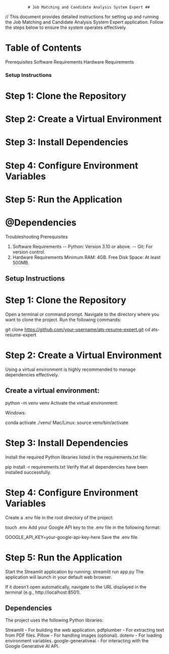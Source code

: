               # Job Matching and Candidate Analysis System Expert ##
// This document provides detailed instructions for setting up and running the Job Matching and Candidate Analysis System Expert application. Follow the steps below to ensure the system operates effectively.

# Table of Contents
Prerequisites
Software Requirements
Hardware Requirements

### Setup Instructions ###
# Step 1: Clone the Repository
# Step 2: Create a Virtual Environment
# Step 3: Install Dependencies
# Step 4: Configure Environment Variables
# Step 5: Run the Application


# @Dependencies
Troubleshooting
Prerequisites
1. Software Requirements
-- Python: Version 3.10 or above.
-- Git: For version control.
2. Hardware Requirements
Minimum RAM: 4GB.
Free Disk Space: At least 500MB.

## Setup Instructions
# Step 1: Clone the Repository
Open a terminal or command prompt.
Navigate to the directory where you want to clone the project.
Run the following commands:

git clone https://github.com/your-username/ats-resume-expert.git
cd ats-resume-expert
# Step 2: Create a Virtual Environment
Using a virtual environment is highly recommended to manage dependencies effectively.

## Create a virtual environment:


python -m venv venv
Activate the virtual environment:

Windows:

conda activate ./venv/
Mac/Linux:
source venv/bin/activate
# Step 3: Install Dependencies
Install the required Python libraries listed in the requirements.txt file:


pip install -r requirements.txt
Verify that all dependencies have been installed successfully.

# Step 4: Configure Environment Variables
Create a .env file in the root directory of the project:


touch .env
Add your Google API key to the .env file in the following format:


GOOGLE_API_KEY=your-google-api-key-here
Save the .env file.

# Step 5: Run the Application
Start the Streamlit application by running:
streamlit run app.py
The application will launch in your default web browser.

If it doesn’t open automatically, navigate to the URL displayed in the terminal (e.g., http://localhost:8501).



## Dependencies
The project uses the following Python libraries:

Streamlit - For building the web application.
pdfplumber - For extracting text from PDF files.
Pillow - For handling images (optional).
dotenv - For loading environment variables.
google-generativeai - For interacting with the Google Generative AI API.

